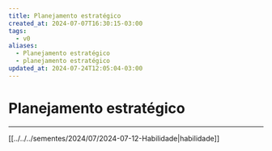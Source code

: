 ```yaml
---
title: Planejamento estratégico
created_at: 2024-07-07T16:30:15-03:00
tags:
  - v0
aliases:
  - Planejamento estratégico
  - planejamento estratégico
updated_at: 2024-07-24T12:05:04-03:00
---
```

# Planejamento estratégico
----

[[../../../sementes/2024/07/2024-07-12-Habilidade|habilidade]]
